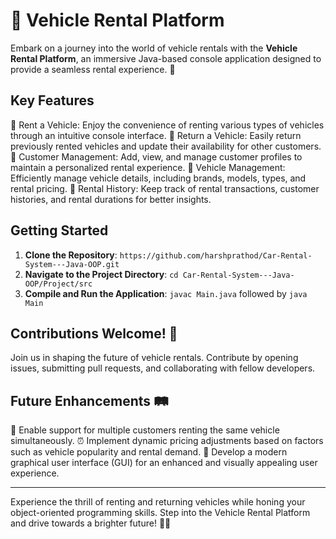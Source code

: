 # 🚗 Vehicle Rental Platform

Embark on a journey into the world of vehicle rentals with the **Vehicle Rental Platform**, an immersive Java-based console application designed to provide a seamless rental experience. 🌟

## Key Features

🚀 Rent a Vehicle: Enjoy the convenience of renting various types of vehicles through an intuitive console interface.
🔁 Return a Vehicle: Easily return previously rented vehicles and update their availability for other customers.
👤 Customer Management: Add, view, and manage customer profiles to maintain a personalized rental experience.
🚗 Vehicle Management: Efficiently manage vehicle details, including brands, models, types, and rental pricing.
📝 Rental History: Keep track of rental transactions, customer histories, and rental durations for better insights.

## Getting Started

1. **Clone the Repository**: `https://github.com/harshprathod/Car-Rental-System---Java-OOP.git`
2. **Navigate to the Project Directory**: `cd Car-Rental-System---Java-OOP/Project/src`
3. **Compile and Run the Application**: `javac Main.java` followed by `java Main`

## Contributions Welcome! 🎉

Join us in shaping the future of vehicle rentals. Contribute by opening issues, submitting pull requests, and collaborating with fellow developers.

## Future Enhancements 🛤️

🤝 Enable support for multiple customers renting the same vehicle simultaneously.
⏰ Implement dynamic pricing adjustments based on factors such as vehicle popularity and rental demand.
🎨 Develop a modern graphical user interface (GUI) for an enhanced and visually appealing user experience.

---

Experience the thrill of renting and returning vehicles while honing your object-oriented programming skills. Step into the Vehicle Rental Platform and drive towards a brighter future! 🚗💨
